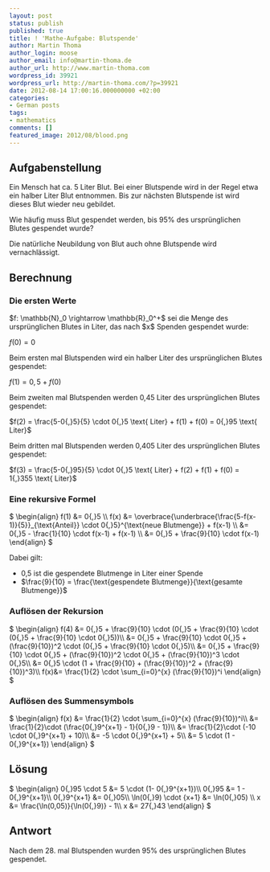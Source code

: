 ```yaml
---
layout: post
status: publish
published: true
title: ! 'Mathe-Aufgabe: Blutspende'
author: Martin Thoma
author_login: moose
author_email: info@martin-thoma.de
author_url: http://www.martin-thoma.com
wordpress_id: 39921
wordpress_url: http://martin-thoma.com/?p=39921
date: 2012-08-14 17:00:16.000000000 +02:00
categories:
- German posts
tags:
- mathematics
comments: []
featured_image: 2012/08/blood.png
---
```

<h2>Aufgabenstellung</h2>
Ein Mensch hat ca. 5 Liter Blut. Bei einer Blutspende wird in der Regel etwa ein halber Liter Blut entnommen. Bis zur n&auml;chsten Blutspende ist wird dieses Blut wieder neu gebildet. 

Wie h&auml;ufig muss Blut gespendet werden, bis 95% des urspr&uuml;nglichen Blutes gespendet wurde?

Die nat&uuml;rliche Neubildung von Blut auch ohne Blutspende wird vernachl&auml;ssigt.

<h2>Berechnung</h2>
<h3>Die ersten Werte</h3>
$f: \mathbb{N}_0 \rightarrow \mathbb{R}_0^+$ sei die Menge des urspr&uuml;nglichen Blutes in Liter, das nach $x$ Spenden gespendet wurde:

$f(0) = 0$

Beim ersten mal Blutspenden wird ein halber Liter des urspr&uuml;nglichen Blutes gespendet:

$f(1) = 0{,}5 + f(0)$

Beim zweiten mal Blutspenden werden 0,45 Liter des urspr&uuml;nglichen Blutes gespendet:

$f(2) = \frac{5-0{,}5}{5} \cdot 0{,}5 \text{ Liter} + f(1) + f(0) = 0{,}95 \text{ Liter}$

Beim dritten mal Blutspenden werden 0,405 Liter des urspr&uuml;nglichen Blutes gespendet:

$f(3) = \frac{5-0{,}95}{5} \cdot 0{,}5 \text{ Liter} + f(2) + f(1) + f(0) = 1{,}355 \text{ Liter}$

<h3>Eine rekursive Formel</h3>
$
        \begin{align}
            f(1) &= 0{,}5 \\
            f(x) &= \overbrace{\underbrace{\frac{5-f(x-1)}{5}}_{\text{Anteil}} \cdot 0{,}5}^{\text{neue Blutmenge}} + f(x-1) \\
                 &= 0{,}5 - \frac{1}{10} \cdot f(x-1) + f(x-1) \\
                 &=  0{,}5 + \frac{9}{10} \cdot f(x-1)
        \end{align}
$

Dabei gilt:
<ul>
  <li>0,5 ist die gespendete Blutmenge in Liter einer Spende</li>
  <li>$\frac{9}{10} = \frac{\text{gespendete Blutmenge}}{\text{gesamte Blutmenge}}$</li>
</ul>

<h3>Aufl&ouml;sen der Rekursion</h3>
$
        \begin{align}
             f(4) &= 0{,}5 + \frac{9}{10} \cdot (0{,}5 + \frac{9}{10} \cdot (0{,}5 + \frac{9}{10} \cdot 0{,}5))\\
                  &= 0{,}5 + \frac{9}{10} \cdot 0{,}5 + (\frac{9}{10})^2 \cdot (0{,}5 + \frac{9}{10} \cdot 0{,}5)\\
                  &= 0{,}5 + \frac{9}{10} \cdot 0{,}5 + (\frac{9}{10})^2 \cdot 0{,}5 + (\frac{9}{10})^3 \cdot 0{,}5\\
                  &= 0{,}5 \cdot (1 + \frac{9}{10} + (\frac{9}{10})^2 + (\frac{9}{10})^3)\\
              f(x)&= \frac{1}{2} \cdot \sum_{i=0}^{x} (\frac{9}{10})^i
        \end{align}
$

<h3>Aufl&ouml;sen des Summensymbols</h3>
$
        \begin{align}
            f(x) &= \frac{1}{2} \cdot \sum_{i=0}^{x} (\frac{9}{10})^i\\
                 &= \frac{1}{2}\cdot (\frac{0{,}9^{x+1} - 1}{0{,}9 - 1})\\
                 &= \frac{1}{2}\cdot (-10 \cdot 0{,}9^{x+1} + 10)\\
                 &= -5 \cdot 0{,}9^{x+1} + 5\\
                 &= 5 \cdot (1 - 0{,}9^{x+1})
        \end{align}
$

<h2>L&ouml;sung</h2>
$
        \begin{align}
            0{,}95 \cdot 5 &= 5 \cdot (1- 0{,}9^{x+1})\\
                    0{,}95 &= 1 - 0{,}9^{x+1}\\
              0{,}9^{x+1} &= 0{,}05\\
    \ln(0{,}9) \cdot {x+1} &= \ln(0{,}05) \\
                     x  &= \frac{\ln(0,05)}{\ln(0{,}9)} - 1\\
                     x  &= 27{,}43
        \end{align}
$

<h2>Antwort</h2>
Nach dem 28. mal Blutspenden wurden 95% des urspr&uuml;nglichen Blutes gespendet.
